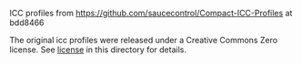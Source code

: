 ICC profiles from https://github.com/saucecontrol/Compact-ICC-Profiles at bdd8466

The original icc profiles were released under a Creative Commons Zero license. See
[license](license) in this directory for details.
